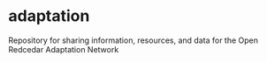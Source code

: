 # adaptation
Repository for sharing information, resources, and data for the Open Redcedar Adaptation Network
